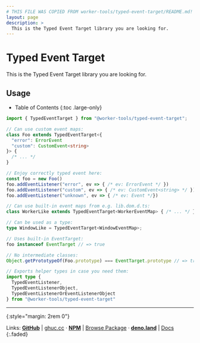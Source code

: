 ```yaml
---
# THIS FILE WAS COPIED FROM worker-tools/typed-event-target/README.md! DO NOT MODIFY DIRECTLY!
layout: page
description: >
  This is the Typed Event Target library you are looking for.
---
```


# Typed Event Target
This is the Typed Event Target library you are looking for.

## Usage

<noscript></noscript>
* Table of Contents
{:toc .large-only}

```ts
import { TypedEventTarget } from "@worker-tools/typed-event-target";

// Can use custom event maps:
class Foo extends TypedEventTarget<{ 
  "error": ErrorEvent
  "custom": CustomEvent<string>
}> {
  /* ... */
}

// Enjoy correctly typed event here:
const foo = new Foo()
foo.addEventListener("error", ev => { /* ev: ErrorEvent */ })
foo.addEventListener("custom", ev => { /* ev: CustomEvent<string> */ })
foo.addEventListener("unknown", ev => { /* ev: Event */})

// Can use built-in event maps from e.g. lib.dom.d.ts:
class WorkerLike extends TypedEventTarget<WorkerEventMap> { /* ... */ }

// Can be used as a type:
type WindowLike = TypedEventTarget<WindowEventMap>;

// Uses built-in EventTarget:
foo instanceof EventTarget // => true

// No intermediate classes:
Object.getPrototypeOf(Foo.prototype) === EventTarget.prototype // => true

// Exports helper types in case you need them:
import type { 
  TypedEventListener, 
  TypedEventListenerObject, 
  TypedEventListenerOrEventListenerObject
} from "@worker-tools/typed-event-target"
```

***
{:style="margin: 2rem 0"}

Links:
[__GitHub__](https://github.com/worker-tools/typed-event-target)
| [ghuc.cc](https://ghuc.cc/worker-tools/typed-event-target/index.ts)
· [__NPM__](https://www.npmjs.com/package/@worker-tools/typed-event-target) 
| [Browse Package](https://unpkg.com/browse/@worker-tools/typed-event-target/)
· [__deno.land__](https://deno.land/x/typed_event_target)
| [Docs](https://doc.deno.land/https://raw.githubusercontent.com/worker-tools/typed-event-target/master/index.ts)
{:.faded}
<br/>